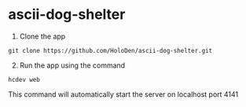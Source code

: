 # ascii-dog-shelter

1. Clone the app
```
git clone https://github.com/HoloDen/ascii-dog-shelter.git
```

2. Run the app using the command
```
hcdev web
```

This command will automatically start the server on localhost port 4141
